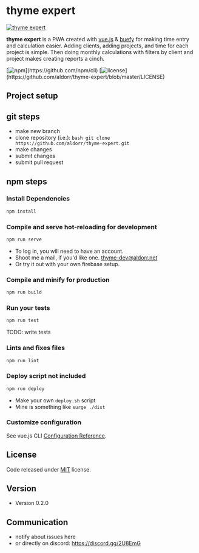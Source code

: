 # thyme expert

[![thyme expert](https://github.com/aldorr/thyme-expert/blob/master/src/assets/logo.png)](https://github.com/aldorr/thyme-expert)

**thyme expert** is a PWA created with [vue.js](https://vuejs.org/)  & [buefy](https://buefy.org/) for making time entry and calculation easier. Adding clients, adding projects, and time for each project is simple. Then doing monthly calculations with filters by client and project makes creating reports a cinch.

[![npm](https://img.shields.io/badge/npm-v6.12.1-success?)](https://github.com/npm/cli)
[![license](https://img.shields.io/badge/license-MIT-informational?")](https://github.com/aldorr/thyme-expert/blob/master/LICENSE)

## Project setup

## git steps

* make new branch
* clone repository (i.e.): `bash git clone https://github.com/aldorr/thyme-expert.git`
* make changes
* submit changes
* submit pull request

## npm steps

### Install Dependencies

```bash
npm install
```

### Compile and serve hot-reloading for development

```bash
npm run serve
```

* To log in, you will need to have an account.
* Shoot me a mail, if you'd like one. [thyme-dev@aldorr.net](mailto:thyme-dev@aldorr.net)
* Or try it out with your own firebase setup.

### Compile and minify for production

```bash
npm run build
```

### Run your tests

```bash
npm run test
```

TODO: write tests

### Lints and fixes files

```bash
npm run lint
```

### Deploy script not included

```bash
npm run deploy
```

* Make your own `deploy.sh` script
* Mine is something like `surge ./dist`

### Customize configuration

See vue.js CLI [Configuration Reference](https://cli.vuejs.org/config/).

## License

Code released under [MIT](https://github.com/buefy/buefy/blob/master/LICENSE) license.

## Version

* Version 0.2.0

## Communication

* notify about issues here
* or directly on discord: https://discord.gg/2U8EmG
